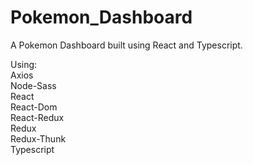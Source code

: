 # Pokemon_Dashboard
A Pokemon Dashboard built using React and Typescript.

Using:<br>
Axios<br>
Node-Sass<br>
React<br>
React-Dom<br>
React-Redux<br>
Redux<br>
Redux-Thunk<br>
Typescript<br>
